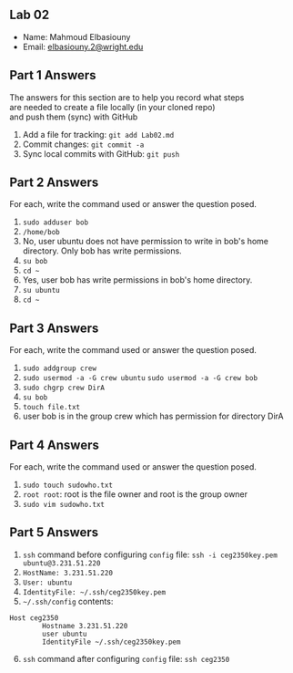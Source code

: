 ## Lab 02

- Name: Mahmoud Elbasiouny
- Email: elbasiouny.2@wright.edu

## Part 1 Answers

The answers for this section are to help you record what steps  
are needed to create a file locally (in your cloned repo)  
and push them (sync) with GitHub

1. Add a file for tracking: `git add Lab02.md`
2. Commit changes: `git commit -a`
3. Sync local commits with GitHub: `git push`

## Part 2 Answers

For each, write the command used or answer the question posed.

1. `sudo adduser bob`
2. `/home/bob`
3. No, user ubuntu does not have permission to write in bob's home directory. Only bob has write permissions.
4. `su bob`
5. `cd ~`
6. Yes, user bob has write permissions in bob's home directory.
7. `su ubuntu`
8. `cd ~`

## Part 3 Answers

For each, write the command used or answer the question posed.

1. `sudo addgroup crew`
2. `sudo usermod -a -G crew ubuntu`
   `sudo usermod -a -G crew bob`
3. `sudo chgrp crew DirA`
4. `su bob`
5. `touch file.txt`
6. user bob is in the group crew which has permission for directory DirA

## Part 4 Answers

For each, write the command used or answer the question posed.

1. `sudo touch sudowho.txt`
2. `root root`: root is the file owner and root is the group owner
3. `sudo vim sudowho.txt`

## Part 5 Answers

1. `ssh` command before configuring `config` file: `ssh -i ceg2350key.pem ubuntu@3.231.51.220`
2. `HostName: 3.231.51.220`
3. `User: ubuntu`
4. `IdentityFile: ~/.ssh/ceg2350key.pem`
5. `~/.ssh/config` contents:

```
Host ceg2350
        Hostname 3.231.51.220
        user ubuntu
        IdentityFile ~/.ssh/ceg2350key.pem
```

6. `ssh` command after configuring `config` file: `ssh ceg2350`
